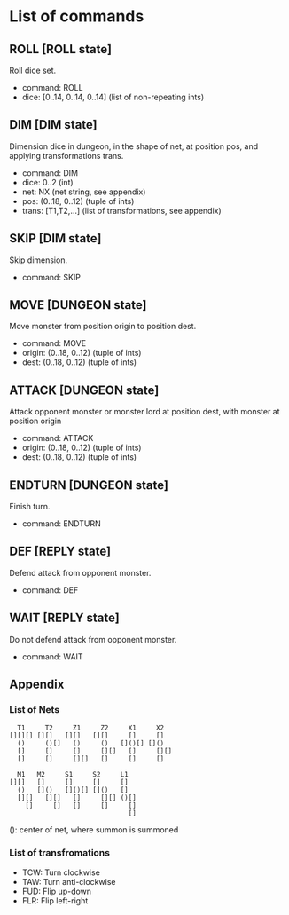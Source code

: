 # List of commands

## ROLL [ROLL state]
Roll dice set.
- command: ROLL
- dice:    [0..14, 0..14, 0..14] (list of non-repeating ints)

## DIM [DIM state]
Dimension dice in dungeon, in the shape of net, at position
pos, and applying transformations trans.
- command: DIM
- dice:    0..2 (int)
- net:     NX (net string, see appendix)
- pos:     (0..18, 0..12) (tuple of ints)
- trans:   [T1,T2,...] (list of transformations, see appendix)

## SKIP [DIM state]
Skip dimension.
- command: SKIP

## MOVE [DUNGEON state]
Move monster from position origin to position dest.
- command: MOVE
- origin:  (0..18, 0..12) (tuple of ints)
- dest:    (0..18, 0..12) (tuple of ints)

## ATTACK [DUNGEON state]
Attack opponent monster or monster lord at position dest, 
with monster at position origin
- command: ATTACK
- origin:  (0..18, 0..12) (tuple of ints)
- dest:    (0..18, 0..12) (tuple of ints)

## ENDTURN [DUNGEON state]
Finish turn.
- command: ENDTURN

## DEF [REPLY state]
Defend attack from opponent monster.
- command: DEF

## WAIT [REPLY state]
Do not defend attack from opponent monster.
- command: WAIT

## Appendix

### List of Nets
```
  T1     T2     Z1     Z2     X1     X2  
[][][] [][]   [][]   [][]     []     []  
  ()     ()[]   ()     ()   []()[] []()  
  []     []     []     [][]   []     [][]
  []     []     [][]   []     []     []  
                                         
  M1   M2     S1     S2     L1           
[][]   []     []     []     []           
  ()   []()   []()[] []()   []           
  [][]   [][]   []     [][] ()[]         
    []     []   []     []     []         
                              []         
```

(): center of net, where summon is summoned

### List of transfromations
- TCW: Turn clockwise
- TAW: Turn anti-clockwise
- FUD: Flip up-down
- FLR: Flip left-right
